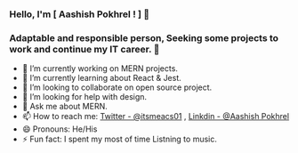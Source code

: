 ### Hello, I'm [ Aashish Pokhrel ! ] 👋

### Adaptable and responsible person, Seeking some projects to work and continue my IT career. 👋

- 🔭 I’m currently working on MERN projects.
- 🌱 I’m currently learning about React & Jest.
- 👯 I’m looking to collaborate on open source project.
- 🤔 I’m looking for help with design.
- 💬 Ask me about MERN.
- 📫 How to reach me: [Twitter - @itsmeacs01](https://twitter.com/itsmeacs01) , [Linkdin - @Aashish Pokhrel](https://www.linkedin.com/in/aashish-pokhrel-5b7690137/)
- 😄 Pronouns: He/His
- ⚡ Fun fact: I spent my most of time Listning to music.
